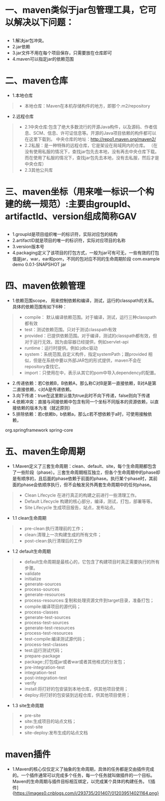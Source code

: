 # 一、maven类似于jar包管理工具，它可以解决以下问题：
##
* 1\.解决jar包冲突。
* 2\.jar依赖
* 3\.jar文件不用在每个项目保存，只需要放在仓库即可
* 4\.maven可以指定jar的依赖范围
# 二、maven仓库
* 1\.本地仓库
> * 本地仓库：Maven在本机存储构件的地方，即那个.m2/repository
* 2\.远程仓库
> * 2.1中央仓库:包含了绝大多数流行的开源Java构件，以及源码、作者信息、SCM、信息、许可证信息等。开源的Java项目依赖的构件都可以在这里下载到。
中央仓库的地址：http://repo1.maven.org/maven2/
> * 2.2私服：是一种特殊的远程仓库，它是架设在局域网内的仓库。
 （在没有使用私服的情况下，查找jar包先去本地，没有再去中央仓库下载。
   而在使用了私服的情况下，查找jar包先去本地，没有去私服，然后才是中央仓库）
>* 2.3其他公共库
# 三、maven坐标（用来唯一标识一个构建的统一规范）:主要由groupId、artifactId、version组成简称GAV
##
* 1\.groupId是项目组织唯一的标识符，实际对应包的结构
* 2\.artifactID就是项目的唯一的标识符，实际对应项目的名称
* 3\.version版本号
* 4\.packaging定义了该项目的打包方式，一般为jar可有可无，一些有效的打包值是jar，war，ear和pom，不同的包对应不同的生命周期阶段
 <groupId>com.example</groupId>
 <artifactId>demo</artifactId>
 <version>0.0.1-SNAPSHOT</version>
 <packaging>jar</packaging>
# 四、maven依赖管理
* 1\.依赖范围scope， 用来控制依赖和编译，测试，运行的classpath的关系。具体的依赖范围有如下6种：
> * compile： 默认编译依赖范围。对于编译，测试，运行三种classpath都有效
> * test：测试依赖范围。只对于测试classpath有效
> * provided：已提供依赖范围。对于编译，测试的classpath都有效，但对于运行无效。因为由容器已经提供，例如servlet-api
> * runtime：运行时提供。例如:jdbc驱动
> * system：系统范围,自定义构件，指定systemPath；跟provided 相似，但是在系统中要以外部JAR包的形式提供，maven不会在repository查找它。
> * import：只使用在<dependencyManagement>中，表示从其它的pom中导入dependency的配置。
* 2\.传递依赖：若C依赖B，B依赖A，那么称C对B是第一直接依赖，B对A是第二直接依赖，c对A是传递依赖。
* 3\.向下传递：<optional>true</optional>在这里默认值为true此时不向下传递，false则向下传递
* 4\.依赖冲突：直接与间接依赖中包含有同一个坐标不同版本的资源依赖，以直接依赖的版本为准（就近原则）
* 5\.排除依赖：若c依赖b，b依赖a，那么c若不想依赖于a时，可使用<exclusions>接触依赖，
 <exclusions>
				<!-- 排除spring-core的传递依赖 -->
				<exclusion>
					<groupId>org.springframework</groupId>
					<artifactId>spring-core</artifactId>
				</exclusion>
</exclusions>
	
# 五、maven生命周期
* 1\.Maven定义了三套生命周期：clean、default、site，每个生命周期都包含了一些阶段（phase）。三套生命周期相互独立，但各个生命周期中的phase却是有顺序的，且后面的phase依赖于前面的phase。执行某个phase时，其前面的phase会依顺序执行，但不会触发另外两套生命周期中的任何phase。
> * Clean Lifecycle 在进行真正的构建之前进行一些清理工作。 
> * Default Lifecycle 构建的核心部分，编译，测试，打包，部署等等。 
> * Site Lifecycle 生成项目报告，站点，发布站点。 
* 1.1 clean生命周期
> * pre-clean:执行清理前的工作；
> * clean:清理上一次构建生成的所有文件；
> * post-clean:执行清理后的工作
* 1.2 default生命周期
> * default生命周期是最核心的，它包含了构建项目时真正需要执行的所有步骤。
> * validate
> * initialize
> * generate-sources
> * process-sources
> * generate-resources
> * process-resources:复制和处理资源文件到target目录，准备打包；
> * compile:编译项目的源代码；
> * process-classes
> * generate-test-sources
> * process-test-sources
> * generate-test-resources
> * process-test-resources
> * test-compile:编译测试源代码；
> * process-test-classes
> * test:运行测试代码；
> * prepare-package
> * package:;打包成jar或者war或者其他格式的分发包；
> * pre-integration-test
> * integration-test
> * post-integration-test
> * verify
> * install:将打好的包安装到本地仓库，供其他项目使用；
> * deploy:将打好的包安装到远程仓库，供其他项目使用；
* 1.3 site生命周期
> * pre-site
> * site:生成项目的站点文档；
> * post-site
> * site-deploy:发布生成的站点文档
# maven插件
* 1\.Maven的核心仅仅定义了抽象的生命周期，具体的任务都是交由插件完成的。一个插件通常可以完成多个任务，每一个任务就叫做插件的一个目标。Maven的生命周期与插件目标相互绑定，以完成某个具体的构建任务。
 ![插件]{https://images0.cnblogs.com/i/293735/201407/012039514021164.png}
